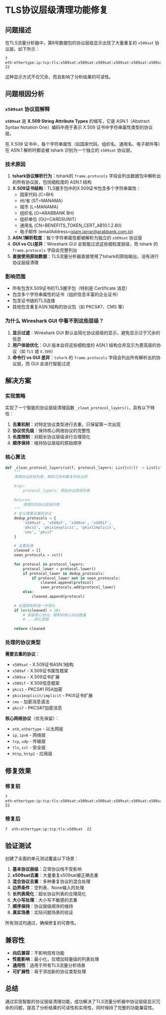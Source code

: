 # TLS协议层级清理功能修复

## 问题描述

在TLS流量分析器中，第6号数据包的协议层级显示出现了大量重复的 `x509sat` 协议层，如下所示：

```
7  eth:ethertype:ip:tcp:tls:x509sat:x509sat:x509sat:x509sat:x509sat:x509sat:x509sat:x509sat:x509sat:x509sat:x509sat:x509sat:x509sat:x509sat  22
```

这种显示方式不仅冗余，而且影响了分析结果的可读性。

## 问题根因分析

### `x509sat` 协议层解释

**`x509sat`** 是 **X.509 String Attribute Types** 的缩写，它是 ASN.1（Abstract Syntax Notation One）编码中用于表示 X.509 证书中字符串属性类型的协议层。

在 X.509 证书中，每个字符串属性（如国家代码、组织名、通用名、电子邮件等）在 ASN.1 解析时都会被 tshark 识别为一个独立的 `x509sat` 协议层。

### 技术原因

1. **tshark协议解析行为**：tshark的 `frame.protocols` 字段会列出数据包中解析出的所有协议层，包括细粒度的 ASN.1 结构
2. **X.509证书结构**：TLS握手包中的X.509证书包含多个字符串属性：
   - 国家代码 (C=BH)
   - 州/省 (ST=MANAMA)
   - 城市 (L=MANAMA)
   - 组织名 (O=ARABBANK BH)
   - 组织单位 (OU=CARDSUNIT)
   - 通用名 (CN=BENEFITS_TOKEN_CERT_AB10.1.2.80)
   - 电子邮件 (emailAddress=islam.jarrar@arabbank.com.jo)
3. **ASN.1解析粒度**：每个字符串属性都被解析为独立的 `x509sat` 协议层
4. **GUI vs CLI差异**：Wireshark GUI 会智能过滤这些细粒度层级，而 tshark 的 `frame.protocols` 字段会完整列出
5. **直接使用原始数据**：TLS流量分析器直接使用了tshark的原始输出，没有进行协议层级清理

### 影响范围

- 所有包含X.509证书的TLS握手包（特别是 Certificate 消息）
- 包含多个字符串属性的证书（组织信息丰富的企业证书）
- 包含证书链的TLS连接
- 其他包含重复ASN.1结构的协议包（如 PKCS#7、CMS 等）

### 为什么 Wireshark GUI 中看不到这些层级？

1. **显示过滤**：Wireshark GUI 默认会简化协议层级的显示，避免显示过于冗余的信息
2. **用户体验优化**：GUI 版本会将这些细粒度的 ASN.1 结构合并显示为更高层的协议（如 `TLS` 或 `X.509`）
3. **命令行 vs GUI 差异**：`tshark` 的 `frame.protocols` 字段会列出所有解析出的协议层，而 GUI 会进行智能过滤

## 解决方案

### 实现策略

实现了一个智能的协议层级清理函数 `_clean_protocol_layers()`，具有以下特性：

1. **去重机制**：对特定协议类型进行去重，只保留第一次出现
2. **协议优先级**：保持核心网络协议的完整性
3. **长度限制**：对超长协议层级进行合理简化
4. **顺序保持**：维持协议层级的原始顺序

### 核心算法

```python
def _clean_protocol_layers(self, protocol_layers: List[str]) -> List[str]:
    """
    清理协议层级列表，移除冗余和重复的协议层
    
    Args:
        protocol_layers: 原始协议层级列表
        
    Returns:
        清理后的协议层级列表
    """
    # 定义需要去重的协议
    dedup_protocols = {
        'x509sat', 'x509af', 'x509ce', 'x509if',
        'pkcs1', 'pkix1explicit', 'pkix1implicit',
        'cms', 'pkcs7'
    }
    
    # 去重处理
    cleaned = []
    seen_protocols = set()
    
    for protocol in protocol_layers:
        protocol_lower = protocol.lower()
        if protocol_lower in dedup_protocols:
            if protocol_lower not in seen_protocols:
                cleaned.append(protocol)
                seen_protocols.add(protocol_lower)
        else:
            cleaned.append(protocol)
    
    # 长度限制和进一步简化
    if len(cleaned) > 10:
        # 保留核心协议，限制非核心协议数量
        # ...简化逻辑
    
    return cleaned
```

### 处理的协议类型

**需要去重的协议**：
- `x509sat` - X.509证书ASN.1结构
- `x509af` - X.509证书属性框架
- `x509ce` - X.509证书扩展
- `x509if` - X.509信息框架
- `pkcs1` - PKCS#1 RSA加密
- `pkix1explicit/implicit` - PKIX证书扩展
- `cms` - 加密消息语法
- `pkcs7` - PKCS#7加密消息

**核心网络协议**（优先保留）：
- `eth`, `ethertype` - 以太网层
- `ip`, `ipv6` - 网络层
- `tcp`, `udp` - 传输层
- `tls`, `ssl` - 安全层
- `http`, `http2` - 应用层

## 修复效果

### 修复前
```
7  eth:ethertype:ip:tcp:tls:x509sat:x509sat:x509sat:x509sat:x509sat:x509sat:x509sat:x509sat:x509sat:x509sat:x509sat:x509sat:x509sat:x509sat  22
```

### 修复后
```
7  eth:ethertype:ip:tcp:tls:x509sat  22
```

## 验证测试

创建了全面的单元测试覆盖以下场景：

1. **基本协议层级**：正常协议栈不受影响
2. **x509sat去重**：大量重复x509sat被正确去重
3. **混合协议去重**：多种重复协议的混合处理
4. **边界条件**：空列表、None输入的处理
5. **长列表简化**：超长协议列表的合理简化
6. **大小写处理**：大小写不敏感的去重
7. **顺序保持**：协议层级顺序的维持
8. **真实场景**：实际问题场景的验证

所有测试均通过，确保修复的可靠性。

## 兼容性

- **向后兼容**：不影响现有功能
- **性能影响**：最小化，仅增加轻量级的列表处理
- **通用性**：适用于所有TLS流量分析场景
- **可扩展性**：易于添加新的协议类型处理

## 总结

通过实现智能的协议层级清理功能，成功解决了TLS流量分析器中协议层级显示冗余的问题，提高了分析结果的可读性和实用性，同时保持了完整的功能兼容性。
